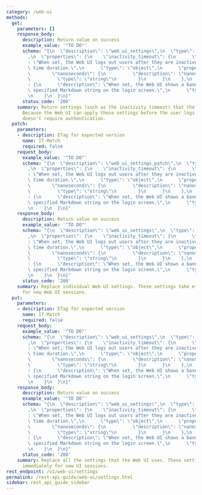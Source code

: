 ```yaml
---
category: /web-ui
methods:
  get:
    parameters: []
    response_body:
      description: Return value on success
      example_value: '"TO DO"'
      schema: "{\n  \"description\": \"web_ui_settings\",\n  \"type\": \"object\"\
        ,\n  \"properties\": {\n    \"inactivity_timeout\": {\n      \"description\"\
        : \"When set, the Web UI logs out users after they are inactive for the specified\
        \ time duration.\",\n      \"type\": \"object\",\n      \"properties\": {\n\
        \        \"nanoseconds\": {\n          \"description\": \"nanoseconds\",\n\
        \          \"type\": \"string\"\n        }\n      }\n    },\n    \"login_banner\"\
        : {\n      \"description\": \"When set, the Web UI shows a banner with the\
        \ specified Markdown string on the login screen.\",\n      \"type\": \"string\"\
        \n    }\n  }\n}"
      status_code: '200'
    summary: Return settings (such as the inactivity timeout) that the Web UI uses.
      Because the Web UI can apply these settings before the user logs in, this method
      doesn't require authentication.
  patch:
    parameters:
    - description: ETag for expected version
      name: If-Match
      required: false
    request_body:
      example_value: '"TO DO"'
      schema: "{\n  \"description\": \"web_ui_settings_patch\",\n  \"type\": \"object\"\
        ,\n  \"properties\": {\n    \"inactivity_timeout\": {\n      \"description\"\
        : \"When set, the Web UI logs out users after they are inactive for the specified\
        \ time duration.\",\n      \"type\": \"object\",\n      \"properties\": {\n\
        \        \"nanoseconds\": {\n          \"description\": \"nanoseconds\",\n\
        \          \"type\": \"string\"\n        }\n      }\n    },\n    \"login_banner\"\
        : {\n      \"description\": \"When set, the Web UI shows a banner with the\
        \ specified Markdown string on the login screen.\",\n      \"type\": \"string\"\
        \n    }\n  }\n}"
    response_body:
      description: Return value on success
      example_value: '"TO DO"'
      schema: "{\n  \"description\": \"web_ui_settings\",\n  \"type\": \"object\"\
        ,\n  \"properties\": {\n    \"inactivity_timeout\": {\n      \"description\"\
        : \"When set, the Web UI logs out users after they are inactive for the specified\
        \ time duration.\",\n      \"type\": \"object\",\n      \"properties\": {\n\
        \        \"nanoseconds\": {\n          \"description\": \"nanoseconds\",\n\
        \          \"type\": \"string\"\n        }\n      }\n    },\n    \"login_banner\"\
        : {\n      \"description\": \"When set, the Web UI shows a banner with the\
        \ specified Markdown string on the login screen.\",\n      \"type\": \"string\"\
        \n    }\n  }\n}"
      status_code: '200'
    summary: Replace individual Web UI settings. These settings take effect immediately
      for new Web UI sessions.
  put:
    parameters:
    - description: ETag for expected version
      name: If-Match
      required: false
    request_body:
      example_value: '"TO DO"'
      schema: "{\n  \"description\": \"web_ui_settings\",\n  \"type\": \"object\"\
        ,\n  \"properties\": {\n    \"inactivity_timeout\": {\n      \"description\"\
        : \"When set, the Web UI logs out users after they are inactive for the specified\
        \ time duration.\",\n      \"type\": \"object\",\n      \"properties\": {\n\
        \        \"nanoseconds\": {\n          \"description\": \"nanoseconds\",\n\
        \          \"type\": \"string\"\n        }\n      }\n    },\n    \"login_banner\"\
        : {\n      \"description\": \"When set, the Web UI shows a banner with the\
        \ specified Markdown string on the login screen.\",\n      \"type\": \"string\"\
        \n    }\n  }\n}"
    response_body:
      description: Return value on success
      example_value: '"TO DO"'
      schema: "{\n  \"description\": \"web_ui_settings\",\n  \"type\": \"object\"\
        ,\n  \"properties\": {\n    \"inactivity_timeout\": {\n      \"description\"\
        : \"When set, the Web UI logs out users after they are inactive for the specified\
        \ time duration.\",\n      \"type\": \"object\",\n      \"properties\": {\n\
        \        \"nanoseconds\": {\n          \"description\": \"nanoseconds\",\n\
        \          \"type\": \"string\"\n        }\n      }\n    },\n    \"login_banner\"\
        : {\n      \"description\": \"When set, the Web UI shows a banner with the\
        \ specified Markdown string on the login screen.\",\n      \"type\": \"string\"\
        \n    }\n  }\n}"
      status_code: '200'
    summary: Replace all the settings that the Web UI uses. These settings take effect
      immediately for new UI sessions.
rest_endpoint: /v1/web-ui/settings
permalink: /rest-api-guide/web-ui/settings.html
sidebar: rest_api_guide_sidebar
---
```


